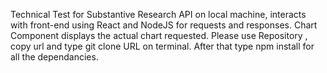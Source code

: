 Technical Test for Substantive Research API on local machine, interacts with front-end using React and NodeJS for requests and responses. Chart Component displays the actual chart requested. Please use Repository , copy url and type git clone URL on terminal. After that type npm install for all the dependancies.
